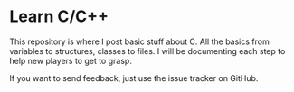 # Learn C/C++

This repository is where I post basic stuff about C. All the basics from variables to structures, classes to files. I will be documenting each step to help new players to get to grasp.

If you want to send feedback, just use the issue tracker on GitHub.
